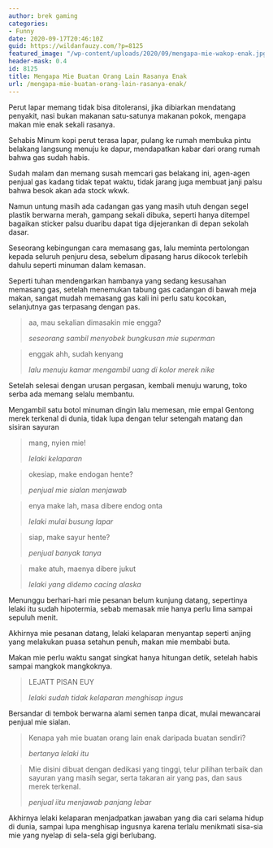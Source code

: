 ```yaml
---
author: brek gaming
categories:
- Funny
date: 2020-09-17T20:46:10Z
guid: https://wildanfauzy.com/?p=8125
featured_image: "/wp-content/uploads/2020/09/mengapa-mie-wakop-enak.jpg"
header-mask: 0.4
id: 8125
title: Mengapa Mie Buatan Orang Lain Rasanya Enak
url: /mengapa-mie-buatan-orang-lain-rasanya-enak/
---
```


Perut lapar memang tidak bisa ditoleransi, jika dibiarkan mendatang penyakit, nasi bukan makanan satu-satunya makanan pokok, mengapa makan mie enak sekali rasanya.

Sehabis Minum kopi perut terasa lapar, pulang ke rumah membuka pintu belakang langsung menuju ke dapur, mendapatkan kabar dari orang rumah bahwa gas sudah habis.

Sudah malam dan memang susah memcari gas belakang ini, agen-agen penjual gas kadang tidak tepat waktu, tidak jarang juga membuat janji palsu bahwa besok akan ada stock wkwk.

Namun untung masih ada cadangan gas yang masih utuh dengan segel plastik berwarna merah, gampang sekali dibuka, seperti hanya ditempel bagaikan sticker palsu duaribu dapat tiga dijejerankan di depan sekolah dasar.

Seseorang kebingungan cara memasang gas, lalu meminta pertolongan kepada seluruh penjuru desa, sebelum dipasang harus dikocok terlebih dahulu seperti minuman dalam kemasan.

Seperti tuhan mendengarkan hambanya yang sedang kesusahan memasang gas, setelah menemukan tabung gas cadangan di bawah meja makan, sangat mudah memasang gas kali ini perlu satu kocokan, selanjutnya gas terpasang dengan pas.

<blockquote class="wp-block-quote">
  <p>
    aa, mau sekalian dimasakin mie engga?
  </p>
  
  <cite>seseorang sambil menyobek bungkusan mie superman</cite>
</blockquote>

<blockquote class="wp-block-quote">
  <p>
    enggak ahh, sudah kenyang
  </p>
  
  <cite>lalu menuju kamar mengambil uang di kolor merek nike</cite>
</blockquote>

Setelah selesai dengan urusan pergasan, kembali menuju warung, toko serba ada memang selalu membantu.

Mengambil satu botol minuman dingin lalu memesan, mie empal Gentong merek terkenal di dunia, tidak lupa dengan telur setengah matang dan sisiran sayuran 

<blockquote class="wp-block-quote">
  <p>
    mang, nyien mie!
  </p>
  
  <cite>lelaki kelaparan </cite>
</blockquote>

<blockquote class="wp-block-quote">
  <p>
    okesiap, make endogan hente?
  </p>
  
  <cite>penjual mie sialan menjawab</cite>
</blockquote>

<blockquote class="wp-block-quote">
  <p>
    enya make lah, masa dibere endog onta
  </p>
  
  <cite>lelaki mulai busung lapar</cite>
</blockquote>

<blockquote class="wp-block-quote">
  <p>
    siap, make sayur hente?
  </p>
  
  <cite>penjual banyak tanya</cite>
</blockquote>

<blockquote class="wp-block-quote">
  <p>
    make atuh, maenya dibere jukut
  </p>
  
  <cite>lelaki yang didemo cacing alaska</cite>
</blockquote>

Menunggu berhari-hari mie pesanan belum kunjung datang, sepertinya lelaki itu sudah hipotermia, sebab memasak mie hanya perlu lima sampai sepuluh menit.

Akhirnya mie pesanan datang, lelaki kelaparan menyantap seperti anjing yang melakukan puasa setahun penuh, makan mie membabi buta. 

Makan mie perlu waktu sangat singkat hanya hitungan detik, setelah habis sampai mangkok mangkoknya. 

<blockquote class="wp-block-quote">
  <p>
    LEJATT PISAN EUY
  </p>
  
  <cite>lelaki sudah tidak kelaparan menghisap ingus</cite>
</blockquote>

Bersandar di tembok berwarna alami semen tanpa dicat, mulai mewancarai penjual mie sialan. 

<blockquote class="wp-block-quote">
  <p>
    Kenapa yah mie buatan orang lain enak daripada buatan sendiri?
  </p>
  
  <cite>bertanya lelaki itu</cite>
</blockquote>

<blockquote class="wp-block-quote">
  <p>
    Mie disini dibuat dengan dedikasi yang tinggi, telur pilihan terbaik dan sayuran yang masih segar, serta takaran air yang pas, dan saus merek terkenal.
  </p>
  
  <cite>penjual iitu menjawab panjang lebar</cite>
</blockquote>

Akhirnya lelaki kelaparan menjadpatkan jawaban yang dia cari selama hidup di dunia, sampai lupa menghisap ingusnya karena terlalu menikmati sisa-sia mie yang nyelap di sela-sela gigi berlubang.